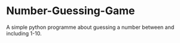 # Number-Guessing-Game
A simple python programme about guessing a number between and including 1-10.
